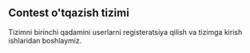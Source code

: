## Contest o'tqazish tizimi
<p>Tizimni birinchi qadamini userlarni registeratsiya qilish va tizimga kirish ishlaridan boshlaymiz.</p>
